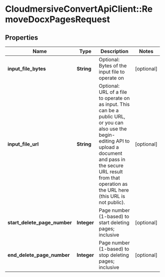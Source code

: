 # CloudmersiveConvertApiClient::RemoveDocxPagesRequest

## Properties
Name | Type | Description | Notes
------------ | ------------- | ------------- | -------------
**input_file_bytes** | **String** | Optional: Bytes of the input file to operate on | [optional] 
**input_file_url** | **String** | Optional: URL of a file to operate on as input.  This can be a public URL, or you can also use the begin-editing API to upload a document and pass in the secure URL result from that operation as the URL here (this URL is not public). | [optional] 
**start_delete_page_number** | **Integer** | Page number (1-based) to start deleting pages; inclusive | [optional] 
**end_delete_page_number** | **Integer** | Page number (1-based) to stop deleting pages; inclusive | [optional] 


